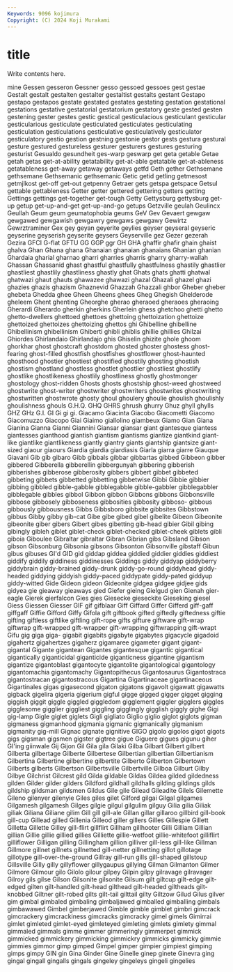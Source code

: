 ```yaml
---
Keywords: 9096 kojimura
Copyright: (C) 2024 Koji Murakami
---
```


# title

Write contents here.



mine Gessen
gesseron Gessner gesso gessoed gessoes gest gestae Gestalt gestalt gestalten
gestalter gestaltist gestalts gestant Gestapo gestapo gestapos gestate gestated gestates
gestating gestation gestational gestations gestative gestatorial gestatorium gestatory geste gested
gesten gestening gester gestes gestic gestical gesticulacious gesticulant gesticular gesticularious
gesticulate gesticulated gesticulates gesticulating gesticulation gesticulations gesticulative gesticulatively gesticulator gesticulatory
gestio gestion gestning gestonie gestor gests gestura gestural gesture gestured
gestureless gesturer gesturers gestures gesturing gesturist Gesualdo gesundheit ges-warp geswarp
get geta getable Getae getah getas get-at-ability getatability get-at-able getatable
get-at-ableness getatableness get-away getaway getaways getfd Geth gether Gethsemane gethsemane
Gethsemanic gethsemanic Getic getid getling getmesost getmjlkost get-off get-out getpenny
Getraer gets getspa getspace Getsul gettable gettableness Getter getter gettered
gettering getters getting Gettings gettings get-together get-tough Getty Gettysburg gettysburg
get-up getup get-up-and-get get-up-and-go getups Getzville geulah Geulincx Geullah Geum
geum geumatophobia geums GeV Gev Gevaert gewgaw gewgawed gewgawish gewgawry
gewgaws gewgawy Gewirtz Gewrztraminer Gex gey geyan geyerite geylies geyser
geyseral geyseric geyserine geyserish geyserite geysers Geyserville gez Gezer gezerah
Gezira GFCI G-flat GFTU GG GGP ggr GH GHA ghaffir
ghafir ghain ghaist ghalva Ghan Ghana ghana Ghanaian ghanaian ghanaians
Ghanian ghanian Ghardaia gharial gharnao gharri gharries gharris gharry gharry-wallah
Ghassan Ghassanid ghast ghastful ghastfully ghastfulness ghastily ghastlier ghastliest ghastlily
ghastliness ghastly ghat Ghats ghats ghatti ghatwal ghatwazi ghaut ghauts
ghawazee ghawazi ghazal Ghazali ghazel ghazi ghazies ghazis ghazism Ghaznevid
Ghazzah Ghazzali ghbor Gheber gheber ghebeta Ghedda ghee Gheen Gheens
ghees Gheg Ghegish Ghelderode gheleem Ghent ghenting Gheorghe gherao gheraoed
gheraoes gheraoing Gherardi Gherardo gherkin gherkins Gherlein ghess ghetchoo ghetti
ghetto ghetto-dwellers ghettoed ghettoes ghettoing ghettoization ghettoize ghettoized ghettoizes ghettoizing
ghettos ghi Ghibelline ghibelline Ghibellinism ghibellinism Ghiberti ghibli ghiblis ghillie
ghillies Ghilzai Ghiordes Ghirlandaio Ghirlandajo ghis Ghiselin ghizite ghole ghoom
ghorkhar ghost ghostcraft ghostdom ghosted ghoster ghostess ghost-fearing ghost-filled ghostfish
ghostfishes ghostflower ghost-haunted ghosthood ghostier ghostiest ghostified ghostily ghosting ghostish
ghostism ghostland ghostless ghostlet ghostlier ghostliest ghostlify ghostlike ghostlikeness ghostlily
ghostliness ghostly ghostmonger ghostology ghost-ridden Ghosts ghosts ghostship ghost-weed ghostweed
ghostwrite ghost-writer ghostwriter ghostwriters ghostwrites ghostwriting ghostwritten ghostwrote ghosty ghoul
ghoulery ghoulie ghoulish ghoulishly ghoulishness ghouls G.H.Q. GHQ GHRS ghrush
ghurry Ghuz ghyll ghylls GHZ GHz G.I. GI Gi gi
gi. Giacamo Giacinta Giacobo Giacometti Giacomo Giacomuzzo Giacopo Giai Giaimo
giallolino giambeux Giamo Gian Giana Gianina Gianna Gianni Giannini Giansar
giansar giant giantesque giantess giantesses gianthood giantish giantism giantisms giantize
giantkind giant-like giantlike giantlikeness giantly giantry giants giantship giantsize giant-sized
giaour giaours Giardia giardia giardiasis Giarla giarra giarre Giauque Giavani
Gib gib gibaro Gibb gibbals gibbar gibbartas gibbed Gibbeon gibber
gibbered Gibberella gibberellin gibbergunyah gibbering gibberish gibberishes gibberose gibberosity gibbers
gibbert gibbet gibbeted gibbeting gibbets gibbetted gibbetting gibbetwise Gibbi Gibbie
gibbier gibbing gibbled gibble-gabble gibblegabble gibble-gabbler gibblegabbler gibblegable gibbles gibbol
Gibbon gibbon Gibbons gibbons Gibbonsville gibbose gibbosely gibboseness gibbosities gibbosity
gibboso- gibbous gibbously gibbousness Gibbs Gibbsboro gibbsite gibbsites Gibbstown gibbus
Gibby gibby gib-cat Gibe gibe gibed gibel gibelite Gibeon Gibeonite
gibeonite giber gibers Gibert gibes gibetting gib-head gibier Gibil gibing
gibingly gibleh giblet giblet-check giblet-checked giblet-cheek giblets gibli giboia Giboulee
Gibraltar gibraltar Gibran Gibrian gibs Gibsland Gibson gibson Gibsonburg Gibsonia
gibsons Gibsonton Gibsonville gibstaff Gibun gibus gibuses GI'd GID gid
giddap giddea giddied giddier giddies giddiest giddify giddily giddiness giddinesses
Giddings giddy giddyap giddyberry giddybrain giddy-brained giddy-drunk giddy-go-round giddyhead giddy-headed
giddying giddyish giddy-paced giddypate giddy-pated giddyup giddy-witted Gide Gideon gideon
Gideonite gidgea gidgee gidjee gids gidyea gie gieaway gieaways gied
Giefer gieing Gielgud gien Gienah gier-eagle Gierek gierfalcon Gies gies
Giesecke gieseckite Gieseking giesel Giess Giessen Giesser GIF gif gifblaar
Giff Giffard Giffer Gifferd giff-gaff giffgaff Giffie Gifford Giffy Gifola
gift giftbook gifted giftedly giftedness giftie gifting giftless giftlike giftling
gift-rope gifts gifture giftware gift-wrap giftwrap gift-wrapped gift-wrapper gift-wrapping giftwrapping
gift-wrapt Gifu gig giga giga- gigabit gigabits gigabyte gigabytes gigacycle
gigadoid gigahertz gigahertzes gigaherz gigamaree gigameter gigant gigant- gigantal Gigante
gigantean Gigantes gigantesque gigantic gigantical gigantically giganticidal giganticide giganticness gigantine
gigantism gigantize gigantoblast gigantocyte gigantolite gigantological gigantology gigantomachia gigantomachy Gigantopithecus
Gigantosaurus Gigantostraca gigantostracan gigantostracous Gigartina Gigartinaceae gigartinaceous Gigartinales gigas gigasecond
gigaton gigatons gigavolt gigawatt gigawatts gigback gigelira gigeria gigerium gigful
gigge gigged gigger gigget gigging giggish giggit giggle giggled giggledom
gigglement giggler gigglers giggles gigglesome gigglier giggliest giggling gigglingly gigglish
giggly gighe Gigi gig-lamp Gigle giglet giglets Gigli gigliato Giglio
giglio giglot giglots gigman gigmaness gigmanhood gigmania gigmanic gigmanically gigmanism
gigmanity gig-mill Gignac gignate gignitive GIGO gigolo gigolos gigot gigots
gigs gigsman gigsmen gigster gigtree gigue Giguere gigues gigunu giher
GI'ing giinwale Gij Gijon Gil Gila gila Gilaki Gilba Gilbart
Gilbert gilbert Gilberta gilbertage Gilberte Gilbertese Gilbertian gilbertian Gilbertianism Gilbertina
Gilbertine gilbertine gilbertite Gilberto Gilberton Gilbertown Gilberts gilberts Gilbertson Gilbertsville
Gilbertville Gilboa Gilburt Gilby Gilbye Gilchrist Gilcrest gild Gilda gildable
Gildas Gildea gilded gildedness gilden Gilder gilder gilders Gildford gildhall
gildhalls gilding gildings gilds gildship gildsman gildsmen Gildus Gile gile
Gilead Gileadite Gilels Gilemette Gileno gilenyer gilenyie Giles giles gilet
Gilford gilgai Gilgal gilgames Gilgamesh gilgamesh Gilges gilgie gilgul gilgulim
gilguy Gilia gilia Giliak giliak Giliana Giliane gilim Gill gill
gill-ale Gillan gillar gillaroo gillbird gill-book gill-cup Gillead gilled Gillenia
Gilleod giller gillers Gilles Gillespie Gillett Gilletta Gillette Gilley gill-flirt
gillflirt Gillham gillhooter Gilli Gilliam Gillian gillian Gillie gillie gillied
gillies Gilliette gillie-wetfoot gillie-whitefoot gilliflirt gilliflower Gilligan gilling Gillingham gillion
gilliver gill-less gill-like Gillman Gillmore gillnet gillnets gillnetted gill-netter gillnetting
gillot gillotage gillotype gill-over-the-ground Gillray gill-run gills gill-shaped gillstoup Gillsville
Gilly gilly gillyflower gillygaupus gillying Gilman Gilmanton Gilmer Gilmore Gilmour
gilo Gilolo gilour gilpey Gilpin gilpy gilravage gilravager Gilroy gils
gilse Gilson Gilsonite gilsonite Gilsum gilt giltcup gilt-edge gilt-edged gilten
gilt-handled gilt-head gilthead gilt-headed giltheads gilt-knobbed Giltner gilt-robed gilts gilt-tail
gilttail gilty Giltzow Gilud Gilus gilver gim gimbal gimbaled gimbaling
gimbaljawed gimballed gimballing gimbals gimbawawed Gimbel gimberjawed Gimble gimble gimblet
gimbri gimcrack gimcrackery gimcrackiness gimcracks gimcracky gimel gimels Gimirrai gimlet
gimleted gimlet-eyed gimleteyed gimleting gimlets gimlety gimmal gimmaled gimmals gimme
gimmer gimmeringly gimmerpet gimmick gimmicked gimmickery gimmicking gimmickry gimmicks gimmicky
gimmie gimmies gimmor gimp gimped Gimpel gimper gimpier gimpiest gimping
gimps gimpy GIN gin Gina Ginder Gine Ginelle ginep ginete
Ginevra ging gingal gingall gingalls gingals gingeley gingeleys gingeli gingelies
